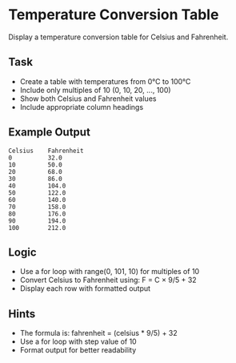 # Temperature Conversion Table

Display a temperature conversion table for Celsius and Fahrenheit.

## Task
- Create a table with temperatures from 0°C to 100°C
- Include only multiples of 10 (0, 10, 20, ..., 100)
- Show both Celsius and Fahrenheit values
- Include appropriate column headings

## Example Output
```
Celsius    Fahrenheit
0          32.0
10         50.0
20         68.0
30         86.0
40         104.0
50         122.0
60         140.0
70         158.0
80         176.0
90         194.0
100        212.0
```

## Logic
- Use a for loop with range(0, 101, 10) for multiples of 10
- Convert Celsius to Fahrenheit using: F = C × 9/5 + 32
- Display each row with formatted output

## Hints
- The formula is: fahrenheit = (celsius * 9/5) + 32
- Use a for loop with step value of 10
- Format output for better readability
